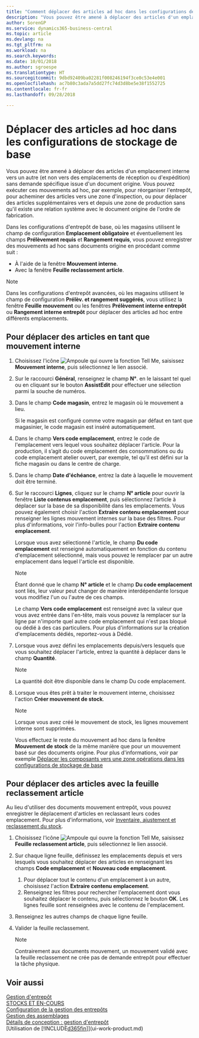 ```yaml
---
title: "Comment déplacer des articles ad hoc dans les configurations de stockage de base | Microsoft Docs"
description: "Vous pouvez être amené à déplacer des articles d'un emplacement interne vers un autre (et non vers des emplacements de réception ou d'expédition) sans demande spécifique issue d'un document origine. Vous pouvez exécuter ces mouvements ad hoc, par exemple, pour réorganiser l'entrepôt, pour acheminer des articles vers une zone d'inspection, ou pour déplacer des articles supplémentaires vers et depuis une zone de production sans qu'il existe une relation système avec le document origine de l'ordre de fabrication."
author: SorenGP
ms.service: dynamics365-business-central
ms.topic: article
ms.devlang: na
ms.tgt_pltfrm: na
ms.workload: na
ms.search.keywords: 
ms.date: 10/01/2018
ms.author: sgroespe
ms.translationtype: HT
ms.sourcegitcommit: 9dbd92409ba02281f008246194f3ce0c53e4e001
ms.openlocfilehash: ac7b80c3ada7a5dd27fc74d3d8be5e38f1552725
ms.contentlocale: fr-fr
ms.lasthandoff: 09/28/2018

---
```

# <a name="move-items-ad-hoc-in-basic-warehouse-configurations"></a>Déplacer des articles ad hoc dans les configurations de stockage de base
Vous pouvez être amené à déplacer des articles d'un emplacement interne vers un autre (et non vers des emplacements de réception ou d'expédition) sans demande spécifique issue d'un document origine. Vous pouvez exécuter ces mouvements ad hoc, par exemple, pour réorganiser l'entrepôt, pour acheminer des articles vers une zone d'inspection, ou pour déplacer des articles supplémentaires vers et depuis une zone de production sans qu'il existe une relation système avec le document origine de l'ordre de fabrication.  

Dans les configurations d'entrepôt de base, où les magasins utilisent le champ de configuration **Emplacement obligatoire** et éventuellement les champs **Prélèvement requis** et **Rangement requis**, vous pouvez enregistrer des mouvements ad hoc sans documents origine en procédant comme suit :  

- À l'aide de la fenêtre **Mouvement interne**.  
- Avec la fenêtre **Feuille reclassement article**.  

> [!NOTE]  
>  Dans les configurations d'entrepôt avancées, où les magasins utilisent le champ de configuration **Prélèv. et rangement suggérés**, vous utilisez la fenêtre **Feuille mouvement** ou les fenêtres **Prélèvement interne entrepôt** ou **Rangement interne entrepôt** pour déplacer des articles ad hoc entre différents emplacements.  

## <a name="to-move-items-as-an-internal-movement"></a>Pour déplacer des articles en tant que mouvement interne  
1.  Choisissez l'icône ![Ampoule qui ouvre la fonction Tell Me](media/ui-search/search_small.png "Dites-moi ce que vous voulez faire"), saisissez **Mouvement interne**, puis sélectionnez le lien associé.  
2.  Sur le raccourci **Général**, renseignez le champ **N°**. en le laissant tel quel ou en cliquant sur le bouton **AssistEdit** pour effectuer une sélection parmi la souche de numéros.  
3.  Dans le champ **Code magasin**, entrez le magasin où le mouvement a lieu.  

    Si le magasin est configuré comme votre magasin par défaut en tant que magasinier, le code magasin est inséré automatiquement.  
4.  Dans le champ **Vers code emplacement**, entrez le code de l'emplacement vers lequel vous souhaitez déplacer l'article. Pour la production, il s’agit du code emplacement des consommations ou du code emplacement atelier ouvert, par exemple, tel qu’il est défini sur la fiche magasin ou dans le centre de charge.  
5.  Dans le champ **Date d'échéance**, entrez la date à laquelle le mouvement doit être terminé.  
6.  Sur le raccourci **Lignes**, cliquez sur le champ **N° article** pour ouvrir la fenêtre **Liste contenus emplacement**, puis sélectionnez l’article à déplacer sur la base de sa disponibilité dans les emplacements. Vous pouvez également choisir l'action **Extraire contenu emplacement** pour renseigner les lignes mouvement internes sur la base des filtres. Pour plus d'informations, voir l'info-bulles pour l'action **Extraire contenu emplacement**.   

    Lorsque vous avez sélectionné l'article, le champ **Du code emplacement** est renseigné automatiquement en fonction du contenu d'emplacement sélectionné, mais vous pouvez le remplacer par un autre emplacement dans lequel l'article est disponible.  

    > [!NOTE]  
    >  Étant donné que le champ **N° article** et le champ **Du code emplacement** sont liés, leur valeur peut changer de manière interdépendante lorsque vous modifiez l'un ou l'autre de ces champs.  

    Le champ **Vers code emplacement** est renseigné avec la valeur que vous avez entrée dans l'en-tête, mais vous pouvez la remplacer sur la ligne par n'importe quel autre code emplacement qui n'est pas bloqué ou dédié à des cas particuliers. Pour plus d'informations sur la création d'emplacements dédiés, reportez\-vous à Dédié.  
7.  Lorsque vous avez défini les emplacements depuis/vers lesquels que vous souhaitez déplacer l'article, entrez la quantité à déplacer dans le champ **Quantité**.  

    > [!NOTE]  
    >  La quantité doit être disponible dans le champ Du code emplacement.  

8.  Lorsque vous êtes prêt à traiter le mouvement interne, choisissez l'action **Créer mouvement de stock**.  

    > [!NOTE]  
    >  Lorsque vous avez créé le mouvement de stock, les lignes mouvement interne sont supprimées.  

    Vous effectuez le reste du mouvement ad hoc dans la fenêtre **Mouvement de stock** de la même manière que pour un mouvement basé sur des documents origine. Pour plus d'informations, voir par exemple [Déplacer les composants vers une zone opérations dans les configurations de stockage de base](warehouse-how-to-move-components-to-an-operation-area-in-basic-warehousing.md)  

## <a name="to-move-items-with-the-item-reclassification-journal"></a>Pour déplacer des articles avec la feuille reclassement article
Au lieu d'utiliser des documents mouvement entrepôt, vous pouvez enregistrer le déplacement d'articles en reclassant leurs codes emplacement. Pour plus d'informations, voir [Inventaire, ajustement et reclassement du stock](inventory-how-count-adjust-reclassify.md).   
1.  Choisissez l'icône ![Ampoule qui ouvre la fonction Tell Me](media/ui-search/search_small.png "Dites-moi ce que vous voulez faire"), saisissez **Feuille reclassement article**, puis sélectionnez le lien associé.  
2.  Sur chaque ligne feuille, définissez les emplacements depuis et vers lesquels vous souhaitez déplacer des articles en renseignant les champs **Code emplacement** et **Nouveau code emplacement**.  

    1.  Pour déplacer tout le contenu d'un emplacement à un autre, choisissez l'action **Extraire contenu emplacement**.  
    2.  Renseignez les filtres pour rechercher l'emplacement dont vous souhaitez déplacer le contenu, puis sélectionnez le bouton **OK**. Les lignes feuille sont renseignées avec le contenu de l'emplacement.  
3.  Renseignez les autres champs de chaque ligne feuille.   
4.  Valider la feuille reclassement.  

    > [!NOTE]  
    >  Contrairement aux documents mouvement, un mouvement validé avec la feuille reclassement ne crée pas de demande entrepôt pour effectuer la tâche physique.  

## <a name="see-also"></a>Voir aussi  
[Gestion d'entrepôt](warehouse-manage-warehouse.md)  
[STOCKS ET EN-COURS](inventory-manage-inventory.md)  
[Configuration de la gestion des entrepôts](warehouse-setup-warehouse.md)     
[Gestion des assemblages](assembly-assemble-items.md)    
[Détails de conception : gestion d'entrepôt](design-details-warehouse-management.md)  
[Utilisation de [!INCLUDE[d365fin](includes/d365fin_md.md)]](ui-work-product.md)

